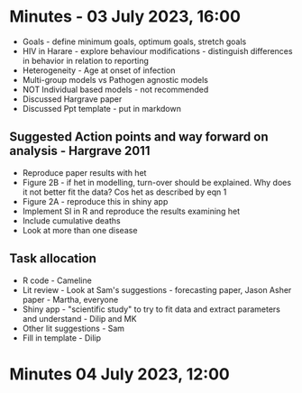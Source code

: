 # Minutes - 03 July 2023, 16:00

* Goals - define minimum goals, optimum goals, stretch goals
* HIV in Harare - explore behaviour modifications - distinguish differences in behavior in relation to reporting
* Heterogeneity - Age at onset of infection
* Multi-group models vs Pathogen agnostic models
* NOT Individual based models - not recommended
* Discussed Hargrave paper
* Discussed Ppt template - put in markdown

## Suggested Action points and way forward on analysis - Hargrave 2011

* Reproduce paper results with het
* Figure 2B - if het in modelling, turn-over should be explained. Why does it not better fit the data? Cos het as described by eqn 1
* Figure 2A - reproduce this in shiny app
* Implement SI in R and reproduce the results examining het
* Include cumulative deaths
* Look at more than one disease

## Task allocation

* R code - Cameline
* Lit review - Look at Sam's suggestions - forecasting paper, Jason Asher paper - Martha, everyone
* Shiny app - "scientific study" to try to fit data and extract parameters and understand - Dilip and MK
* Other lit suggestions - Sam
* Fill in template - Dilip

# Minutes  04 July 2023, 12:00

